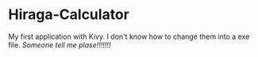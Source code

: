 # Hiraga-Calculator
My first application with Kivy.
I don't know how to change them into a exe file.
*Someone tell me plase!!!!!!!*
